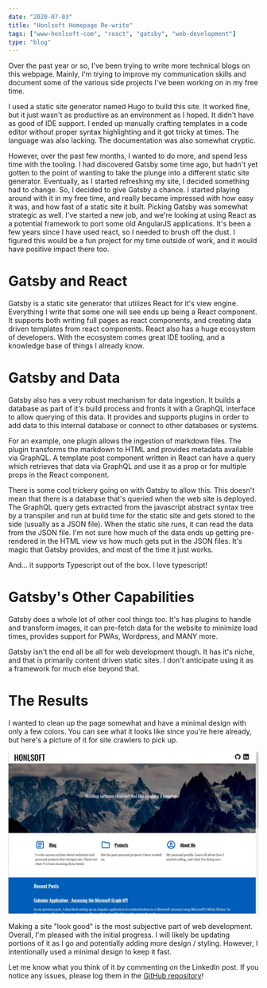 ```yaml
---
date: "2020-07-03"
title: "Honlsoft Homepage Re-write"
tags: ["www-honlsoft-com", "react", "gatsby", "web-development"]
type: "blog"
---
```


Over the past year or so, I've been trying to write more technical blogs on this webpage.  Mainly, I'm trying to improve my communication skills and document some of the various side projects I've been working on in my free time.

I used a static site generator named Hugo to build this site.  It worked fine, but it just wasn't as productive as an environment as I hoped. It didn't have as good of IDE support.  I ended up manually crafting templates in a code editor without proper syntax highlighting and it got tricky at times.  The language was also lacking.  The documentation was also somewhat cryptic.

However, over the past few months, I wanted to do more, and spend less time with the tooling.  I had discovered Gatsby some time ago, but hadn't yet gotten to the point of wanting to take the plunge into a different static site generator.  Eventually, as I started refreshing my site, I decided something had to change.  So, I decided to give Gatsby a chance.  I started playing around with it in my free time, and really became impressed with how easy it was, and how fast of a static site it built.  Picking Gatsby was somewhat strategic as well.  I've started a new job, and we're looking at using React as a potential framework to port some old AngularJS applications.  It's been a few years since I have used react, so I needed to brush off the dust.  I figured this would be a fun project for my time outside of work, and it would have positive impact there too.

# Gatsby and React

Gatsby is a static site generator that utilizes React for it's view engine.  Everything I write that some one will see ends up being a React component. It supports both writing full pages as react components, and creating data driven templates from react components. React also has a huge ecosystem of developers.  With the ecosystem comes great IDE tooling, and a knowledge base of things I already know.

# Gatsby and Data

Gatsby also has a very robust mechanism for data ingestion.  It builds a database as part of it's build process and fronts it with a GraphQL interface to allow querying of this data.  It provides and supports plugins in order to add data to this internal database or connect to other databases or systems.

For an example, one plugin allows the ingestion of markdown files.  The plugin transforms the markdown to HTML and provides metadata available via GraphQL.  A template post component written in React can have a query which retrieves that data via GraphQL and use it as a prop or for multiple props in the React component. 

There is some cool trickery going on with Gatsby to allow this. This doesn't mean that there is a database that's queried when the web site is deployed. The GraphQL query gets extracted from the javascript abstract syntax tree by a transpiler and run at build time for the static site and gets stored to the side (usually as a JSON file).  When the static site runs, it can read the data from the JSON file.  I'm not sure how much of the data ends up getting pre-rendered in the HTML view vs how much gets put in the JSON files.  It's magic that Gatsby provides, and most of the time it just works.

And... it supports Typescript out of the box.  I love typescript!

# Gatsby's Other Capabilities

Gatsby does a whole lot of other cool things too.  It's has plugins to handle and transform images, it can pre-fetch data for the website to minimize load times, provides support for PWAs, Wordpress, and MANY more.

Gatsby isn't the end all be all for web development though.  It has it's niche, and that is primarily content driven static sites.  I don't anticipate using it as a framework for much else beyond that.

# The Results

I wanted to clean up the page somewhat and have a minimal design with only a few colors.  You can see what it looks like since you're here already, but here's a picture of it for site crawlers to pick up.

![New honlsoft site](../images/honlsoft-v2.jpg)

Making a site "look good" is the most subjective part of web development.  Overall, I'm pleased with the initial progress.  I will likely be updating portions of it as I go and potentially adding more design / styling.  However, I intentionally used a minimal design to keep it fast.

Let me know what you think of it by commenting on the LinkedIn post.  If you notice any issues, please log them in the [GitHub repository](https://github.com/jerhon/honlsoft-v2)!